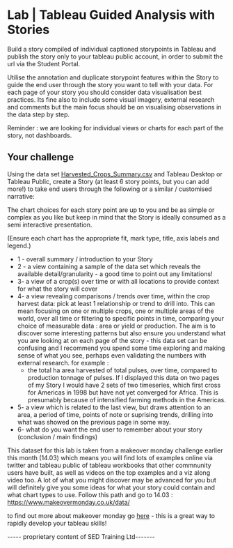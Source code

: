 # Lab | Tableau Guided Analysis with Stories

Build a story compiled of individual captioned storypoints in Tableau and publish the story only to your tableau public account, in order to submit the url via the Student Portal. 

Utilise the annotation and duplicate storypoint features within the Story to guide the end user through the story you want to tell with your data.  For each page of your story you should consider data visualisation best practices. Its fine also to include some visual imagery, external research and comments but the main focus should be on visualising observations in the data step by step. 

Reminder : we are looking for individual views or charts for each part of the story, not dashboards. 

## Your challenge

Using the data set [Harvested_Crops_Summary.csv](Harvested_Crops_Summary.csv) 
and Tableau Desktop or Tableau Public, create a Story (at least 6 story points, but you can add more!) to take end users through the following or a similar / customised narrative: 

The chart choices for each story point are up to you and be as simple or complex as you like but keep in mind that the Story is ideally consumed as a semi interactive presentation. 


(Ensure each chart has the appropriate fit, mark type, title, axis labels and legend.) 

* 1 - overall summary / introduction to your Story
* 2 - a view containing a sample of the data set which reveals the available detail/granularity - a good time to point out any limitations!
* 3-  a view of a crop(s) over time or with all locations to provide context for what the story will cover
* 4-  a view revealing comparisons / trends over time, within the crop harvest data: pick at least 1 relationship or trend to drill into. 
This can mean focusing on one or multiple crops, one or multiple areas of the world, over all time or filtering to specific points in time, comparing your choice of measurable data : area or yield or production. The aim is to discover some interesting patterns but also ensure you understand what you are looking at on each page of the story - this data set can be confusing and I recommend you spend some time exploring and making sense of what you see, perhaps even validating the numbers with external research. 
  for example : 
  - the total ha area harvested of total pulses, over time, compared to production tonnage of pulses. If I displayed this data on two pages of my Story I would have 2 sets of two timeseries, which first cross for Americas in 1998 but have not yet converged for Africa. This is presumably because of intensified farming methods in the Americas. 
* 5- a view which is related to the last view, but draws attention to an area, a period of time, points of note or suprising trends, drilling into what was showed on the previous page in some way.
* 6- what do you want the end user to remember about your story (conclusion / main findings)



This dataset for this lab is taken from a makeover monday challenge earlier this month (14.03) which means you will find lots of examples online via twitter and tableau public of tableau workbooks that other commnunity users have built, as well as videos on the top examples and a viz along video too. 
A lot of what you might discover may be advanced for you but will definitely give you some ideas for what your story could contain and what chart types to use. 
Follow this path and go to 14.03 : https://www.makeovermonday.co.uk/data/

to find out more about makeover monday go [here](https://www.makeovermonday.co.uk/) - this is a great way to rapidly develop your tableau skills!

----- proprietary content of SED Training Ltd-------
